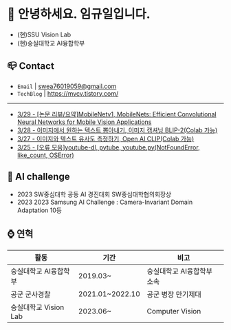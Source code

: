 
# 👋 안녕하세요. 임규일입니다.
- (현)SSU Vision Lab
- (현)숭실대학교 AI융합학부

## 📪 Contact

- `Email` | swea76019059@gmail.com
- `TechBlog` | <a href="https://stg0123.github.io/" target="_blank">https://mvcv.tistory.com/</a>

---
 - [3/29 - [논문 리뷰/요약]MobileNetv1, MobileNets: Efficient Convolutional Neural Networks for Mobile Vision Applications](https://mvcv.tistory.com/22)
 - [3/28 - 이미지에서 원하는 텍스트 뽑아내기, 이미지 캡셔닝 BLIP-2(Colab 가능)](https://mvcv.tistory.com/21)
 - [3/27 - 이미지와 텍스트 유사도 측정하기, Open AI CLIP(Colab 가능)](https://mvcv.tistory.com/20)
 - [3/25 - [오류 모음]youtube-dl, pytube, youtube.py(NotFoundError, like_count, OSError)](https://mvcv.tistory.com/19)


## 🏁 AI challenge
- 2023 SW중심대학 공동 AI 경진대회 SW중심대학협의회장상
- 2023 2023 Samsung AI Challenge : Camera-Invariant Domain Adaptation 10등

## ⌚ 연혁<br/>
|활동|기간|비고|
|---|---|---|
|숭실대학교 AI융합학부|2019.03~ | 숭실대학교 AI융합학부 소속|
|공군 군사경찰 |2021.01~2022.10|공군 병장 만기제대|
|숭실대학교 Vision Lab | 2023.06~ | Computer Vision |

